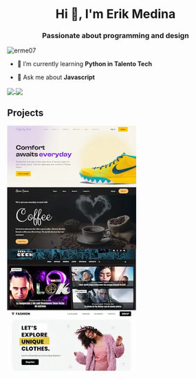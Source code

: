 <h1 align="center">Hi 👋, I'm Erik Medina</h1>
<h3 align="center">Passionate about programming and design</h3>

<p align="left">
    <img
        src="https://komarev.com/ghpvc/?username=erme07&label=Profile%20views&color=0e75b6&style=flat" alt="erme07"
    />
</p>

- 📖 I’m currently learning **Python in Talento Tech**

- 💬 Ask me about **Javascript**

<a href="https://github.com/erme07">
    <img
        align="center"
        src="https://github-readme-stats.vercel.app/api?username=erme07&show_icons=true&include_all_commits=true&line_height=30&count_private=true&theme=transparent&hide=contribs,issues&border_color=8080804d"
    />
    <img
        align="center"
        src="https://github-readme-stats.vercel.app/api/top-langs/?username=erme07&langs_count=6&line_height=34&theme=transparent&layout=compact&hide=papyrus&border_color=8080804d"
    />
</a>

<h2>Projects</h2>

<a href="https://shoes-landing.pages.dev/" target=”_blank”>
    <img
        align="center"
        src="a.webp"
    />
 </a>
<a href="https://coffee-landpage.pages.dev/" target=”_blank”>
    <img
        align="center"
        src="b.webp"
    />
</a>
<a href="https://zona-geek.pages.dev/" target=”_blank”>
    <img
        align="center"
        src="c.webp"
    />
</a>
<a href="https://fashion-shopping-landing.pages.dev/" target=”_blank”>
    <img
        align="center"
        src="d.webp"
    />
</a>
